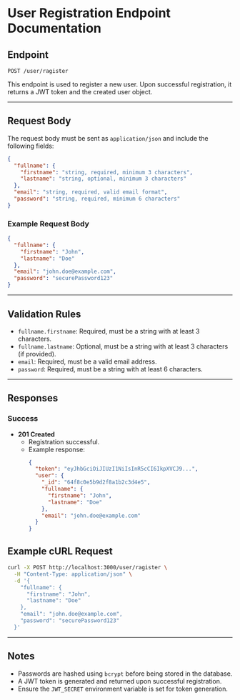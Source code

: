 # User Registration Endpoint Documentation

## Endpoint

`POST /user/ragister`

This endpoint is used to register a new user. Upon successful registration, it returns a JWT token and the created user object.

---

## Request Body

The request body must be sent as `application/json` and include the following fields:

```json
{
  "fullname": {
    "firstname": "string, required, minimum 3 characters",
    "lastname": "string, optional, minimum 3 characters"
  },
  "email": "string, required, valid email format",
  "password": "string, required, minimum 6 characters"
}
```

### Example Request Body

```json
{
  "fullname": {
    "firstname": "John",
    "lastname": "Doe"
  },
  "email": "john.doe@example.com",
  "password": "securePassword123"
}
```

---

## Validation Rules

- `fullname.firstname`: Required, must be a string with at least 3 characters.
- `fullname.lastname`: Optional, must be a string with at least 3 characters (if provided).
- `email`: Required, must be a valid email address.
- `password`: Required, must be a string with at least 6 characters.

---

## Responses

### Success

- **201 Created**
  - Registration successful.
  - Example response:
    ```json
    {
      "token": "eyJhbGciOiJIUzI1NiIsInR5cCI6IkpXVCJ9...",
      "user": {
        "_id": "64f8c0e5b9d2f8a1b2c3d4e5",
        "fullname": {
          "firstname": "John",
          "lastname": "Doe"
        },
        "email": "john.doe@example.com"
      }
    }
    ```



## Example cURL Request

```bash
curl -X POST http://localhost:3000/user/ragister \
  -H "Content-Type: application/json" \
  -d '{
    "fullname": {
      "firstname": "John",
      "lastname": "Doe"
    },
    "email": "john.doe@example.com",
    "password": "securePassword123"
  }'
```

---

## Notes

- Passwords are hashed using `bcrypt` before being stored in the database.
- A JWT token is generated and returned upon successful registration.
- Ensure the `JWT_SECRET` environment variable is set for token generation.